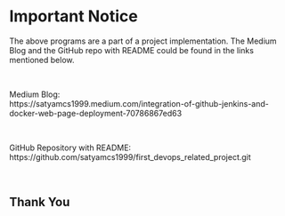 __<h1>Important Notice</h1>__

<p>The above programs are a part of a project implementation. The Medium Blog and the GitHub repo with README could be found in the links mentioned below.</p><br>


<p>Medium Blog: <br>
https://satyamcs1999.medium.com/integration-of-github-jenkins-and-docker-web-page-deployment-70786867ed63 </p><br>

<p>GitHub Repository with README: <br>
https://github.com/satyamcs1999/first_devops_related_project.git </p><br>

<h2>Thank You</h2>
